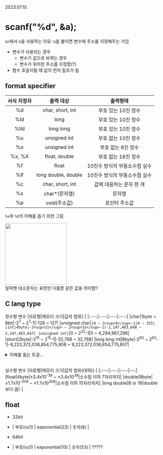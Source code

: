 2023.07.10.

# scanf("%d", &a);
```&n```에서 ```&```을 사용하는 이유: ```&```을 붙이면 변수에 주소를 지정해주는 거임
* 변수가 사용되는 경우
    * 변수가 값으로 바뀌는 경우
    * 변수가 위치한 주소를 지정함(?)
* 함수 호출이될 때 값이 먼저 참조가 됨

## format specifier
|서식 지정자|출력 대상|출력형태|
|:---:|:---:|:---:|
|%d|char, short, int|부호 있는 10진 정수|
|%ld|long|부호 있는 10진 정수|
|%lld|long long|부호 있는 10진 정수|
|%u|unsigned int|부호 없는 10진 정수|
|%o|unsigned int|부호 없는 8진 정수|
|%x, %X|float, double|부호 없는 16진 정수|
|%f|float|10진수 방식의 부동소수점 실수|
|%lf|long double, double|10진수 방식의 부동소수점 실수|
|%c|char, short, int|값에 대응하는 문자 한 개|
|%s|char*(문자열)|문자열|
|%p|void(주소값)|포인터 주소값|

```%x```와 ```%X```의 이해를 돕기 위한 그림<br>

<img src="https://github.com/redzzzi/C23summer/assets/127263392/c7e639ab-0c05-4497-b0a5-e836fb7f3440" width="200px"><Br>
알파벳 대소문자는 표현만 다를뿐 같은 값을 의미함!!

## C lang type

정수형 변수
|자료형|메모리 크기|값의 범위|-|
|:---:|:---:|:---:|:---:|
|char|1byte = 8bit|-2<sup>7</sup> ~ 2<sup>7</sup>-1|-128 ~ 127|
|unsigned char|``|0 ~ 2<sup>8</sup>-1|0 ~ 255|
|int|4byte|-2<sup>31</sup> ~ 2<sup>31</sup>-1|-2,147,483,648 ~ 2,147,483,647|
|unsigned int|``|0 ~ 2<sup>32</sup>-1|0 ~ 4,294,967,296|
|short|2byte|-2<sup>15</sup> ~ 2<sup>15</sup>-1|-32,768 ~ 32,768|
|long long int|8byte|-2<sup>63</sup> ~ 2<sup>63</sup>-1|-9,223,372,036,854,775,808 ~ 9,223,372,036,854,775,807|

<details>
   <summary>이해를 돕는 토글...</summary>
   <div markdown="1">

   int의 경우
   * 양수: 0 ~ 2<sup>31</sup>-1
   * 음수: -2<sup>31</sup> ~ -1 (0의 역할을 -2<sup>31</sup>이 함)
      
</details>
<br>

실수형 변수
|자료형|메모리 크기|값의 범위(대략)|-|
|:---:|:---:|:---:|:--:|
|float|4byte|±3.4x10<sup>-38</sup> ~ ±3.4x10<sup>38</sup>|소수점 이하 7자리까지|
|double|8byte|±1.7x10<sup>-308</sup> ~ ±1.7x10<sup>308</sup>|소수점 이하 15자리까지|
|long double|8 or 16|double보다 큼|-|

## float
* 32bit
* | 부호i/u(1) |      exponential(23)     |  숫자(8) |

* 64bit
* | 부호i/u(1) |      exponential(10)     |  숫자(53) | ?????
